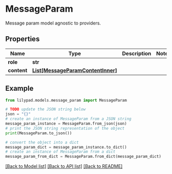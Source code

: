 # MessageParam

Message param model agnostic to providers.

## Properties

Name | Type | Description | Notes
------------ | ------------- | ------------- | -------------
**role** | **str** |  | 
**content** | [**List[MessageParamContentInner]**](MessageParamContentInner.md) |  | 

## Example

```python
from lilypad.models.message_param import MessageParam

# TODO update the JSON string below
json = "{}"
# create an instance of MessageParam from a JSON string
message_param_instance = MessageParam.from_json(json)
# print the JSON string representation of the object
print(MessageParam.to_json())

# convert the object into a dict
message_param_dict = message_param_instance.to_dict()
# create an instance of MessageParam from a dict
message_param_from_dict = MessageParam.from_dict(message_param_dict)
```
[[Back to Model list]](../README.md#documentation-for-models) [[Back to API list]](../README.md#documentation-for-api-endpoints) [[Back to README]](../README.md)


